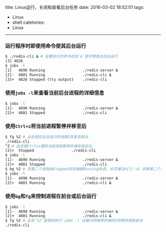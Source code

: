 title: Linux运行，关闭和查看后台任务
date: 2016-03-02 18:52:01
tags:
- Linux
- shell
catetories:
- Linux
---

### 运行程序时即使用命令使其后台运行

```bash
$ ./redis-cli & # 在要执行的命令后加`&`即可使其在后台运行
[3] 4826
$ jobs -l
[1]   4690 Running                 ./redis-server &
[2]-  4801 Running                 ./redis-cli &
[3]+  4826 Stopped (tty output)    ./redis-cli
```

<!-- more -->

### 使用`jobs -l`来查看当前后台进程的详细信息

```bash
$ jobs -l
[1]-  4690 Running                 ./redis-server &
[2]+  4801 Stopped                 ./redis-cli
```

### 使用`Ctrl+z`将当前进程暂停并移至后

```bash
$ fg %2 # 此处把在后台运行的进程2恢复到前台
./redis-cli
^Z # 此处按Ctrl+z键将当前进程暂停并保存到后台
[2]+  Stopped                 ./redis-cli
$ jobs -l
[1]-  4690 Running                 ./redis-server &
[2]+  4801 Stopped                 ./redis-cli
$ bg %2 # 将第二个进程由Stopped状态编程Running状态，也可通过kill %2 杀掉第二个程序
$ jobs -l
[1]-  4690 Running                 ./redis-server &
[2]+  4801 Running                 ./redis-cli &
```

### 使用`bg`和`fg`来控制进程在前台或后台运行

```bash
$ jobs -l
[1]-  4690 Running                 ./redis-server &
[2]+  4801 Running                 ./redis-cli &
$ fg %2 # 此处`%2`是指将执行`jobs -l`后展示的程序的编码2的程序调到前台
./redis-cli
```
